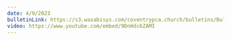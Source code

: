 ```yaml
---
date: 4/9/2023
bulletinLink: https://s3.wasabisys.com/coventrypca.church/bulletins/Bulletin 2023-04-09.pdf
video: https://www.youtube.com/embed/9DnHdc6ZAMI
---
```

